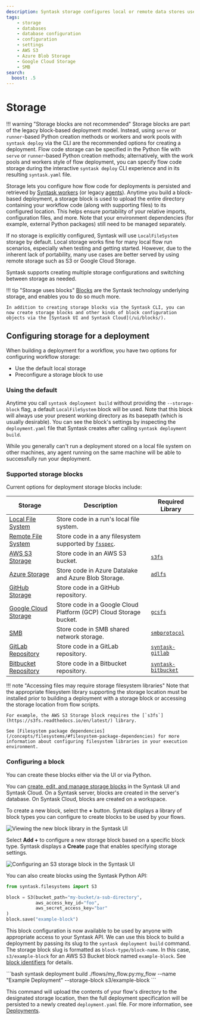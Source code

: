```yaml
---
description: Syntask storage configures local or remote data stores used for flow scripts, deployments, and flow runs.
tags:
    - storage
    - databases
    - database configuration
    - configuration
    - settings
    - AWS S3
    - Azure Blob Storage
    - Google Cloud Storage
    - SMB
search:
  boost: .5
---
```


# Storage

!!! warning "Storage blocks are not recommended"
    Storage blocks are part of the legacy block-based deployment model. Instead, using `serve` or `runner`-based Python creation methods or workers and work pools with `syntask deploy` via the CLI are the recommended options for creating a deployment. 
    Flow code storage can be specified in the Python file with `serve` or `runner`-based Python creation methods; alternatively, with the work pools and workers style of flow deployment, you can specify flow code storage during the interactive `syntask deploy` CLI experience and in its resulting `syntask.yaml` file. 

Storage lets you configure how flow code for deployments is persisted and retrieved by [Syntask workers](/concepts/work-pools) (or legacy [agents](/concepts/agents)). Anytime you build a block-based deployment, a storage block is used to upload the entire directory containing your workflow code (along with supporting files) to its configured location.  This helps ensure portability of your relative imports, configuration files, and more.  Note that your environment dependencies (for example, external Python packages) still need to be managed separately.

If no storage is explicitly configured, Syntask will use `LocalFileSystem` storage by default. Local storage works fine for many local flow run scenarios, especially when testing and getting started. However, due to the inherent lack of portability, many use cases are better served by using remote storage such as S3 or Google Cloud Storage.

Syntask supports creating multiple storage configurations and switching between storage as needed.

!!! tip "Storage uses blocks"
    [Blocks](/concepts/blocks/) are the Syntask technology underlying storage, and enables you to do so much more.

    In addition to creating storage blocks via the Syntask CLI, you can now create storage blocks and other kinds of block configuration objects via the [Syntask UI and Syntask Cloud](/ui/blocks/).

## Configuring storage for a deployment

When building a deployment for a workflow, you have two options for configuring workflow storage:

- Use the default local storage
- Preconfigure a storage block to use

### Using the default

Anytime you call `syntask deployment build` without providing the `--storage-block` flag, a default `LocalFileSystem` block will be used.  Note that this block will always use your present working directory as its basepath (which is usually desirable).  You can see the block's settings by inspecting the `deployment.yaml` file that Syntask creates after calling `syntask deployment build`.

While you generally can't run a deployment stored on a local file system on other machines, any agent running on the same machine will be able to successfully run your deployment.

### Supported storage blocks

Current options for deployment storage blocks include:

| Storage                                                                                  | Description                                                                                                | Required Library                                                      |
| ---------------------------------------------------------------------------------------- | ---------------------------------------------------------------------------------------------------------- | --------------------------------------------------------------------- |
| [Local File System](/api-ref/syntask/filesystems/#syntask.filesystems.LocalFileSystem)   | Store code in a run's local file system.                                                                   |                                                                       |
| [Remote File System](/api-ref/syntask/filesystems/#syntask.filesystems.RemoteFileSystem) | Store code in a any filesystem supported by [`fsspec`](https://filesystem-spec.readthedocs.io/en/latest/). |                                                                       |
| [AWS S3 Storage](/api-ref/syntask/filesystems/#syntask.filesystems.S3)                   | Store code in an AWS S3 bucket.                                                                            | [`s3fs`](https://s3fs.readthedocs.io/en/latest/)                      |
| [Azure Storage](/api-ref/syntask/filesystems/#syntask.filesystems.Azure)                 | Store code in Azure Datalake and Azure Blob Storage.                                                       | [`adlfs`](https://github.com/fsspec/adlfs)                            |
| [GitHub Storage](/api-ref/syntask/filesystems/#syntask.filesystems.GitHub)               | Store code in a GitHub repository.                                                                         |                                                                       |
| [Google Cloud Storage](/api-ref/syntask/filesystems/#syntask.filesystems.GCS)            | Store code in a Google Cloud Platform (GCP) Cloud Storage bucket.                                          | [`gcsfs`](https://gcsfs.readthedocs.io/en/latest/)                    |
| [SMB](/api-ref/syntask/filesystems/#syntask.filesystems.SMB)                             | Store code in SMB shared network storage.                                                                  | [`smbprotocol`](https://github.com/jborean93/smbprotocol)             |
| [GitLab Repository](https://syntaskhq.github.io/syntask-gitlab/)                         | Store code in a GitLab repository.                                                                         | [`syntask-gitlab`](https://github.com/Synopkg/syntask-gitlab)       |
| [Bitbucket Repository](https://syntaskhq.github.io/syntask-bitbucket/)                   | Store code in a Bitbucket repository.                                                                      | [`syntask-bitbucket`](https://github.com/Synopkg/syntask-bitbucket) |

!!! note "Accessing files may require storage filesystem libraries"
    Note that the appropriate filesystem library supporting the storage location must be installed prior to building a deployment with a storage block or accessing the storage location from flow scripts.

    For example, the AWS S3 Storage block requires the [`s3fs`](https://s3fs.readthedocs.io/en/latest/) library.

    See [Filesystem package dependencies](/concepts/filesystems/#filesystem-package-dependencies) for more information about configuring filesystem libraries in your execution environment.

### Configuring a block

You can create these blocks either via the UI or via Python.

You can [create, edit, and manage storage blocks](/ui/blocks/) in the Syntask UI and Syntask Cloud. On a Syntask server, blocks are created in the server's database. On Syntask Cloud, blocks are created on a workspace.

To create a new block, select the **+** button. Syntask displays a library of block types you can configure to create blocks to be used by your flows.

![Viewing the new block library in the Syntask UI](/img/ui/block-library.png)

Select **Add +** to configure a new storage block based on a specific block type. Syntask displays a **Create** page that enables specifying storage settings.

![Configuring an S3 storage block in the Syntask UI](/img/concepts/s3-block-configuration.png)

You can also create blocks using the Syntask Python API:

```python
from syntask.filesystems import S3

block = S3(bucket_path="my-bucket/a-sub-directory", 
           aws_access_key_id="foo", 
           aws_secret_access_key="bar"
)
block.save("example-block")
```

This block configuration is now available to be used by anyone with appropriate access to your Syntask API.  We can use this block to build a deployment by passing its slug to the `syntask deployment build` command. The storage block slug is formatted as `block-type/block-name`. In this case, `s3/example-block` for an AWS S3 Bucket block named `example-block`. See [block identifiers](/concepts/deployments/#block-identifiers) for details.

<div class="terminal">
```bash
syntask deployment build ./flows/my_flow.py:my_flow --name "Example Deployment" --storage-block s3/example-block
```
</div>

This command will upload the contents of your flow's directory to the designated storage location, then the full deployment specification will be persisted to a newly created `deployment.yaml` file.  For more information, see [Deployments](/concepts/deployments).

